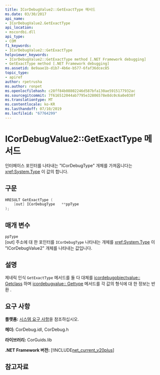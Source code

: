 ```yaml
---
title: ICorDebugValue2::GetExactType 메서드
ms.date: 03/30/2017
api_name:
- ICorDebugValue2.GetExactType
api_location:
- mscordbi.dll
api_type:
- COM
f1_keywords:
- ICorDebugValue2::GetExactType
helpviewer_keywords:
- ICorDebugValue2::GetExactType method [.NET Framework debugging]
- GetExactType method [.NET Framework debugging]
ms.assetid: 8e9aae1b-d1b7-4b6e-b577-6faf36dcec85
topic_type:
- apiref
author: rpetrusha
ms.author: ronpet
ms.openlocfilehash: c28ff84b08802246d587bfa130ae5915177932ac
ms.sourcegitcommit: 7f616512044ab7795e32806578e8dc0c6a0e038f
ms.translationtype: MT
ms.contentlocale: ko-KR
ms.lasthandoff: 07/10/2019
ms.locfileid: "67764299"
---
```

# <a name="icordebugvalue2getexacttype-method"></a>ICorDebugValue2::GetExactType 메서드
인터페이스 포인터를 나타내는 "ICorDebugType" 개체를 가져옵니다는 <xref:System.Type> 이 값의 합니다.  
  
## <a name="syntax"></a>구문  
  
```cpp  
HRESULT GetExactType (  
    [out] ICorDebugType   **ppType  
);  
```  
  
## <a name="parameters"></a>매개 변수  
 `ppType`  
 [out] 주소에 대 한 포인터를 `ICorDebugType` 나타내는 개체를 <xref:System.Type> 이 "ICorDebugValue2" 개체를 나타내는 값입니다.  
  
## <a name="remarks"></a>설명  
 제네릭 인식 `GetExactType` 메서드를 둘 다 대체를 [icordebugobjectvalue:: Getclass](../../../../docs/framework/unmanaged-api/debugging/icordebugobjectvalue-getclass-method.md) 하며 [icordebugvalue:: Gettype](../../../../docs/framework/unmanaged-api/debugging/icordebugvalue-gettype-method.md) 메서드를 각 값의 형식에 대 한 정보는 반환 .  
  
## <a name="requirements"></a>요구 사항  
 **플랫폼:** [시스템 요구 사항](../../../../docs/framework/get-started/system-requirements.md)을 참조하십시오.  
  
 **헤더:** CorDebug.idl, CorDebug.h  
  
 **라이브러리:** CorGuids.lib  
  
 **.NET Framework 버전:** [!INCLUDE[net_current_v20plus](../../../../includes/net-current-v20plus-md.md)]  
  
## <a name="see-also"></a>참고자료

